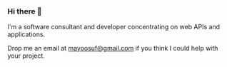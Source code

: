 ### Hi there 👋

I'm a software consultant and developer concentrating on web APIs and applications.

Drop me an email at mayoosuf@gmail.com if you think I could help with your project.

